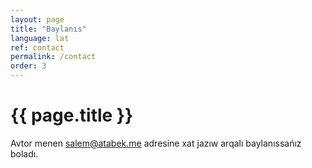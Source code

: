 ```yaml
---
layout: page
title: "Baylanıs"
language: lat
ref: contact
permalink: /contact
order: 3
---
```


<h1 class="post-title">{{ page.title }}</h1>
<div class="post-line"></div>

Avtor menen <a href="mailto:salem@atabek.me">salem@atabek.me</a> adresine xat jazıw arqalı baylanıssańız boladı.
